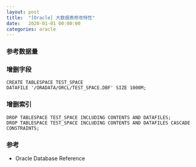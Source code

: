 ```yaml
---
layout: post
title:  "[Oracle] 大数据表修改特性"
date:   2020-01-01 00:00:00
categories: oracle
---
```


### 参考数据量

### 增删字段
```
CREATE TABLESPACE TEST_SPACE
DATAFILE '/ORADATA/ORCL/TEST_SPACE.DBF' SIZE 1000M;
```

### 增删索引
```
DROP TABLESPACE TEST_SPACE INCLUDING CONTENTS AND DATAFILES;
DROP TABLESPACE TEST_SPACE INCLUDING CONTENTS AND DATAFILES CASCADE CONSTRAINTS;
```

### 参考
+ Oracle Database Reference